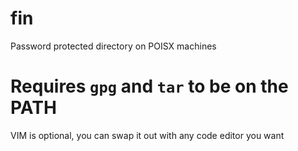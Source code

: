 # fin
Password protected directory on POISX machines

# Requires `gpg` and `tar` to be on the PATH
VIM is optional, you can swap it out with any code editor you want

